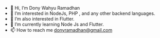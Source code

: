 - 👋 Hi, I’m Dony Wahyu Ramadhan
- 👀 I’m interested in NodeJs, PHP , and any other backend languages.
- 👀 I’m also interested in Flutter.
- 🌱 I’m currently learning Node Js and Flutter.
- 📫 How to reach me donyramadhan@gmail.com

<!---
donywahyur/donywahyur is a ✨ special ✨ repository because its `README.md` (this file) appears on your GitHub profile.
You can click the Preview link to take a look at your changes.
--->

